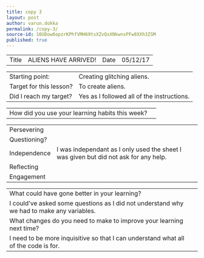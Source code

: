 ```yaml
---
title: copy 3
layout: post
author: varun.dokka
permalink: /copy-3/
source-id: 16UDow6opzrKPhfVMH69tsXZvQsXNkwnsPFw8XXh3ZSM
published: true
---
```

<table>
  <tr>
    <td>Title</td>
    <td>ALIENS HAVE ARRIVED!</td>
    <td>Date</td>
    <td>05/12/17</td>
  </tr>
</table>


<table>
  <tr>
    <td>Starting point:</td>
    <td>Creating glitching aliens.</td>
  </tr>
  <tr>
    <td>Target for this lesson?</td>
    <td>To create aliens.</td>
  </tr>
  <tr>
    <td>Did I reach my target? </td>
    <td>Yes as I followed all of the instructions.</td>
  </tr>
</table>


<table>
  <tr>
    <td>How did you use your learning habits this week?</td>
    <td></td>
  </tr>
</table>


<table>
  <tr>
    <td>Persevering</td>
    <td></td>
  </tr>
  <tr>
    <td>Questioning?</td>
    <td></td>
  </tr>
  <tr>
    <td>Independence</td>
    <td>I was independant as I only used the sheet I was given but did not ask for any help.</td>
  </tr>
  <tr>
    <td>Reflecting</td>
    <td></td>
  </tr>
  <tr>
    <td>Engagement</td>
    <td></td>
  </tr>
</table>


<table>
  <tr>
    <td>What could have gone better in your learning?</td>
    <td></td>
  </tr>
  <tr>
    <td>I could've asked some questions as I did not understand why we had to make any variables.</td>
    <td></td>
  </tr>
  <tr>
    <td>What changes do you need to make to improve your learning next time?</td>
    <td></td>
  </tr>
  <tr>
    <td>I need to be more inquisitive so that I can understand what all of the code is for.</td>
    <td></td>
  </tr>
</table>


